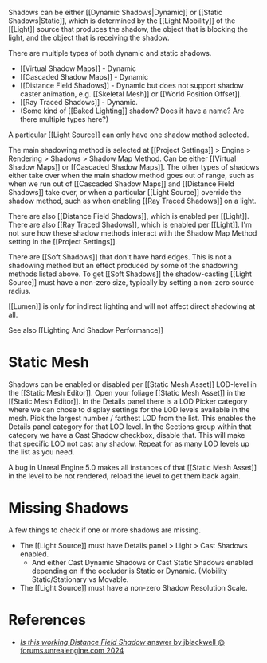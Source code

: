 Shadows can be either [[Dynamic Shadows|Dynamic]] or [[Static Shadows|Static]], which is determined by the [[Light Mobility]] of the [[Light]] source that produces the shadow, the object that is blocking the light, and the object that is receiving the shadow.

There are multiple types of both dynamic and static shadows.
- [[Virtual Shadow Maps]] - Dynamic
- [[Cascaded Shadow Maps]] - Dynamic
- [[Distance Field Shadows]] - Dynamic but does not support shadow caster animation, e.g. [[Skeletal Mesh]] or [[World Position Offset]].
- [[Ray Traced Shadows]] - Dynamic.
- (Some kind of [[Baked Lighting]] shadow? Does it have a name? Are there multiple types here?)

A particular [[Light Source]] can only have one shadow method selected.

The main shadowing method is selected at [[Project Settings]] > Engine > Rendering > Shadows > Shadow Map Method.
Can be either [[Virtual Shadow Maps]] or [[Cascaded Shadow Maps]].
The other types of shadows either take over when the main shadow method goes out of range,
such as when we run out of [[Cascaded Shadow Maps]] and [[Distance Field Shadows]] take over,
or when a particular [[Light Source]] override the shadow method,
such as when enabling [[Ray Traced Shadows]] on a light.

There are also [[Distance Field Shadows]], which is enabled per [[Light]].
There are also [[Ray Traced Shadows]], which is enabled per [[Light]].
I'm not sure how these shadow methods interact with the Shadow Map Method setting in the [[Project Settings]].

There are [[Soft Shadows]] that don't have hard edges.
This is not a shadowing method but an effect produced by some of the shadowing methods listed above.
To get [[Soft Shadows]] the shadow-casting [[Light Source]] must have a non-zero size,
typically by setting a non-zero source radius.

[[Lumen]] is only for indirect lighting and will not affect direct shadowing at all.

See also [[Lighting And Shadow Performance]]


# Static Mesh

Shadows can be enabled or disabled per [[Static Mesh Asset]] LOD-level in the [[Static Mesh Editor]].
Open your foliage [[Static Mesh Asset]] in the [[Static Mesh Editor]].
In the Details panel there is a LOD Picker category where we can chose to display settings for the LOD levels available in the mesh.
Pick the largest number / farthest LOD from the list.
This enables the Details panel category for that LOD level.
In the Sections group within that category we have a Cast Shadow checkbox, disable that.
This will make that specific LOD not cast any shadow.
Repeat for as many LOD levels up the list as you need.

A bug in Unreal Engine 5.0 makes all instances of that [[Static Mesh Asset]] in the level to be not rendered, reload the level to get them back again.


# Missing Shadows

A few things to check if one or more shadows are missing.
- The [[Light Source]] must have Details panel > Light > Cast Shadows enabled.
	- And either Cast Dynamic Shadows or Cast Static Shadows enabled depending on if the occluder is Static or Dynamic. (Mobility Static/Stationary vs Movable.
- The [[Light Source]] must have a non-zero Shadow Resolution Scale.


# References

- [_Is this working Distance Field Shadow_ answer by jblackwell @ forums.unrealengine.com 2024](https://forums.unrealengine.com/t/is-this-working-distance-field-shadow/1798515/2)
